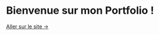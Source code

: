 # Bienvenue sur mon Portfolio !
[Aller sur le site ->](https://amandine4731.github.io/Portfolio-Amandine-Assenat/)